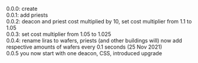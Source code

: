 0.0.0: create
<br>
0.0.1: add priests
<br>
0.0.2: deacon and priest cost multiplied by 10, set cost multiplier from 1.1 to 1.05
<br>
0.0.3: set cost multiplier from 1.05 to 1.025
<br>
0.0.4: rename liras to wafers, priests (and other buildings will) now add respective amounts of wafers every 0.1 seconds (25 Nov 2021)
<br>
0.0.5 you now start with one deacon, CSS, introduced upgrade
